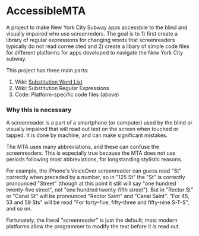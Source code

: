 AccessibleMTA
=============

A project to make New York City Subway apps accessbile to the blind and visually impaired who use screenreders. The goal is to 1) first create a library of regular expressions for changing words that screenreaders typically do not read corree cted and 2) create a libary of simple code files for different platforms for apps developed to navigate the New York City subway. 

This project has three main parts:

1. Wiki: [Substitution Word List](https://github.com/mikexcite/AccessibleMTA/wiki/Screenreader-Accessibility---MTA-Subway---Word-Substitution-List)
2. Wiki: Substitution Regular Expressions
3. Code: Platform-specific code files (above)

### Why this is necessary

A screenreader is a part of a smartphone (or computer) used by the blind or visually impaired that will read out text on the screen when touched or tapped. It is done by machine, and can make significant mistakes. 

The MTA uses many abbreviations, and these can confuse the screenreaders. This is especially true because the MTA does not use periods following most abbreviations, for longstanding stylistic reasons.  

For example, the iPhone's VoiceOver screenreader can guess read "St" correctly when preceded by a number, so in "125 St" the "St" is correctly pronounced "Street" (though at this point it still will say "one hundred twenty-five street", not "one hundred twenty-fifth street"). But in "Rector St" or "Canal St" will be pronounced "Rector Saint" and "Canal Saint". "For 45, 53 and 59 Sts" will be read "For forty-five, fifty-three and fifty-nine S-T-S", and so on. 

Fortunately, the literal "screenreader" is just the default; most modern platforms allow the programmer to modify the text before it is read out. 
